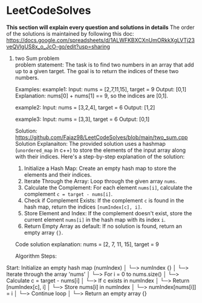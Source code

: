 ﻿# LeetCodeSolves

 **This section will explain every question and solutions in details**
 The order of the solutions is maintained by following this doc: https://docs.google.com/spreadsheets/d/1ALWFKBXCXnUmORkkXgLVTj23veQVlgUS8x_o_JcO-go/edit?usp=sharing

1. two Sum problem <br>
   problem statement: The task is to find two numbers in an array that add up to a given target.
   The goal is to return the indices of these two numbers.

   Examples:
   example1: Input: nums = [2,7,11,15], target = 9
             Output: [0,1]
             Explanation: nums[0] + nums[1] == 9, so the indices are [0,1].

   example2: Input: nums = [3,2,4], target = 6
             Output: [1,2]

   example3: Input: nums = [3,3], target = 6
             Output: [0,1]

   Solution: https://github.com/Faiaz98/LeetCodeSolves/blob/main/two_sum.cpp
   Solution Explanaiton:
   The provided solution uses a hashmap (`unordered_map` in c++) to store the elements of the 
   input array along with their indices.
   Here's a step-by-step explanation of the solution:
    1. Initialize a Hash Map: Create an empty hash map to store the elements and their indices.
    2. Iterate Through the Array: Loop through the given array `nums`.
    3. Calculate the Complement: For each element `nums[i]`, calculate the complement `c = target - nums[i]`.
    4. Check if Complement Exists: If the complement `c` is found in the hash map, return the indices `[numIndex[c], i]`.
    5. Store Element and Index: If the complement doesn't exist, store the current element `nums[i]` in the hash map with its index `i`.
    6. Return Empty Array as default: If no solution is found, return an empty array `{}`.
  

   Code solution explanation:
    nums = [2, 7, 11, 15], target = 9

    Algorithm Steps:

Start: Initialize an empty hash map (numIndex)
│
└─> numIndex {}
│
└─> Iterate through the array 'nums'
    │
    └─> For i = 0 to nums.size()
        │
        └─> Calculate c = target - nums[i]
            │
            └─> If c exists in numIndex
                │
                └─> Return [numIndex[c], i]
            │
            └─> Store nums[i] in numIndex
                │
                └─> numIndex[nums[i]] = i
            │
            └─> Continue loop
    │
    └─> Return an empty array {}


